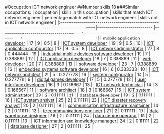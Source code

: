 #Occupation ICT network engineer
##Number skills 18
###Similar occupations:
| occupation                                                                                      |   skills in this occupation |   skills that match ICT network engineer |   percentage match with ICT network engineer |   skills not in ICT network engineer |
|:------------------------------------------------------------------------------------------------|----------------------------:|-----------------------------------------:|---------------------------------------------:|-------------------------------------:|
| [mobile application developer](mobile_application_developer.md)                                 |                          17 |                                        9 |                                     0.5      |                                    8 |
| [ICT system developer](ICT_system_developer.md)                                                 |                          19 |                                        9 |                                     0.5      |                                   10 |
| [ICT application configurator](ICT_application_configurator.md)                                 |                          17 |                                        9 |                                     0.5      |                                    8 |
| [ICT network administrator](ICT_network_administrator.md)                                       |                          27 |                                        8 |                                     0.444444 |                                   19 |
| [industrial mobile devices software developer](industrial_mobile_devices_software_developer.md) |                          19 |                                        7 |                                     0.388889 |                                   12 |
| [ICT application developer](ICT_application_developer.md)                                       |                          18 |                                        7 |                                     0.388889 |                                   11 |
| [web developer](web_developer.md)                                                               |                          20 |                                        7 |                                     0.388889 |                                   13 |
| [software developer](software_developer.md)                                                     |                          23 |                                        7 |                                     0.388889 |                                   16 |
| [embedded systems software developer](embedded_systems_software_developer.md)                   |                          16 |                                        6 |                                     0.333333 |                                   10 |
| [ICT network architect](ICT_network_architect.md)                                               |                          21 |                                        5 |                                     0.277778 |                                   16 |
| [system configurator](system_configurator.md)                                                   |                          14 |                                        5 |                                     0.277778 |                                    9 |
| [digital games developer](digital_games_developer.md)                                           |                          17 |                                        5 |                                     0.277778 |                                   12 |
| [user interface developer](user_interface_developer.md)                                         |                          16 |                                        3 |                                     0.166667 |                                   13 |
| [ICT network technician](ICT_network_technician.md)                                             |                          14 |                                        3 |                                     0.166667 |                                   11 |
| [software architect](software_architect.md)                                                     |                          18 |                                        3 |                                     0.166667 |                                   15 |
| [ICT system administrator](ICT_system_administrator.md)                                         |                          23 |                                        2 |                                     0.111111 |                                   21 |
| [database developer](database_developer.md)                                                     |                          18 |                                        2 |                                     0.111111 |                                   16 |
| [ICT system analyst](ICT_system_analyst.md)                                                     |                          25 |                                        2 |                                     0.111111 |                                   23 |
| [ICT disaster recovery analyst](ICT_disaster_recovery_analyst.md)                               |                          20 |                                        2 |                                     0.111111 |                                   18 |
| [communication infrastructure maintainer](communication_infrastructure_maintainer.md)           |                          14 |                                        2 |                                     0.111111 |                                   12 |
| [telecommunications engineer](telecommunications_engineer.md)                                   |                          21 |                                        2 |                                     0.111111 |                                   19 |
| [data warehouse designer](data_warehouse_designer.md)                                           |                          26 |                                        2 |                                     0.111111 |                                   24 |
| [data centre operator](data_centre_operator.md)                                                 |                          15 |                                        2 |                                     0.111111 |                                   13 |
| [ICT information and knowledge manager](ICT_information_and_knowledge_manager.md)               |                          24 |                                        2 |                                     0.111111 |                                   22 |
| [database designer](database_designer.md)                                                       |                          27 |                                        2 |                                     0.111111 |                                   25 |
